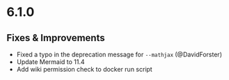 # 6.1.0

## Fixes & Improvements
* Fixed a typo in the deprecation message for `--mathjax` (@DavidForster)
* Update Mermaid to 11.4
* Add wiki permission check to docker run script
